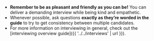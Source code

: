 - **Remember to be as pleasant and friendly as you can be!** You can deliver a demanding interview while being kind and empathetic.
- Whenever possible, ask questions **exactly as they’re worded in the guide** to try to get consistency between multiple candidates.
- For more information on interviewing in general, check out the [interviewing overview guide]({{ '../../interviews' | url }}).